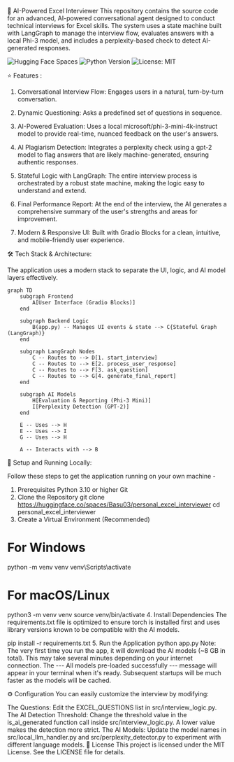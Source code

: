 <!-- ---
title: Personal Excel Interviewer
emoji: 🐨
colorFrom: green
colorTo: red
sdk: gradio
sdk_version: 5.39.0
app_file: app.py
pinned: false
---

Check out the configuration reference at https://huggingface.co/docs/hub/spaces-config-reference -->

🤖 AI-Powered Excel Interviewer
This repository contains the source code for an advanced, AI-powered conversational agent designed to conduct technical interviews for Excel skills. The system uses a state machine built with LangGraph to manage the interview flow, evaluates answers with a local Phi-3 model, and includes a perplexity-based check to detect AI-generated responses.

![Hugging Face Spaces](https://img.shields.io/badge/%F0%9F%A4%97%20Hugging%20Face-Live%20Demo-yellow)
![Python Version](https://img.shields.io/badge/python-3.10+-blue.svg)
![License: MIT](https://img.shields.io/badge/License-MIT-green.svg)


⭐ Features :
1. Conversational Interview Flow: Engages users in a natural, turn-by-turn conversation.

2. Dynamic Questioning: Asks a predefined set of questions in sequence.

3. AI-Powered Evaluation: Uses a local microsoft/phi-3-mini-4k-instruct model to provide real-time, nuanced feedback on the user's answers.

4. AI Plagiarism Detection: Integrates a perplexity check using a gpt-2 model to flag answers that are likely machine-generated, ensuring authentic responses.

5. Stateful Logic with LangGraph: The entire interview process is orchestrated by a robust state machine, making the logic easy to understand and extend.

6. Final Performance Report: At the end of the interview, the AI generates a comprehensive summary of the user's strengths and areas for improvement.

7. Modern & Responsive UI: Built with Gradio Blocks for a clean, intuitive, and mobile-friendly user experience.

🛠️ Tech Stack & Architecture:

The application uses a modern stack to separate the UI, logic, and AI model layers effectively.


    graph TD
        subgraph Frontend
            A[User Interface (Gradio Blocks)]
        end
        
        subgraph Backend Logic
            B(app.py) -- Manages UI events & state --> C{Stateful Graph (LangGraph)}
        end
    
        subgraph LangGraph Nodes
            C -- Routes to --> D[1. start_interview]
            C -- Routes to --> E[2. process_user_response]
            C -- Routes to --> F[3. ask_question]
            C -- Routes to --> G[4. generate_final_report]
        end
        
        subgraph AI Models
            H[Evaluation & Reporting (Phi-3 Mini)]
            I[Perplexity Detection (GPT-2)]
        end
        
        E -- Uses --> H
        E -- Uses --> I
        G -- Uses --> H
    
        A -- Interacts with --> B


    
🚀 Setup and Running Locally:

Follow these steps to get the application running on your own machine -

1. Prerequisites
Python 3.10 or higher
Git
2. Clone the Repository
git clone https://huggingface.co/spaces/Basu03/personal_excel_interviewer
cd personal_excel_interviewer
3. Create a Virtual Environment (Recommended)
# For Windows
python -m venv venv
venv\Scripts\activate

# For macOS/Linux
python3 -m venv venv
source venv/bin/activate
4. Install Dependencies
The requirements.txt file is optimized to ensure torch is installed first and uses library versions known to be compatible with the AI models.

pip install -r requirements.txt
5. Run the Application
python app.py
Note: The very first time you run the app, it will download the AI models (~8 GB in total). This may take several minutes depending on your internet connection. The --- All models pre-loaded successfully --- message will appear in your terminal when it's ready. Subsequent startups will be much faster as the models will be cached.

⚙️ Configuration
You can easily customize the interview by modifying:

The Questions: Edit the EXCEL_QUESTIONS list in src/interview_logic.py.
The AI Detection Threshold: Change the threshold value in the is_ai_generated function call inside src/interview_logic.py. A lower value makes the detection more strict.
The AI Models: Update the model names in src/local_llm_handler.py and src/perplexity_detector.py to experiment with different language models.
📄 License
This project is licensed under the MIT License. See the LICENSE file for details.
